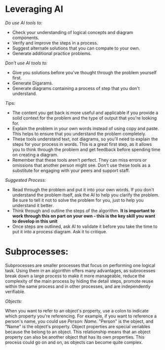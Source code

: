 # Leveraging AI

*Do use AI tools to:*

- Check your understanding of logical concepts and diagram components.
- Verify and improve the steps in a process.
- Suggest alternate solutions that you can compate to your own.
- Generate additional practice problems.

*Don't use AI tools to:*

- Give you solutions before you've thought through the problem yourself first.
- Generate Digarams.
- Generate diagrams containing a process of step that you don't understand.

*Tips:*

- The content you get back is more useful and applicable if you provide a solid context for the problem and the type of output that you're looking for.
- Explain the problem in your own words instead of using copy and paste. This helps to ensure that you understand the problem completely.
- These tools understand text, not diagrams, so you'll need to explain the steps for your process in words. This is a great first step, as it allows you to think through the problem and get feedback before spending time on creating a diagram.
- Remember that these tools aren't perfect. They can miss errors or omissions that another person might see. Don't use these tools as a substitute for engaging with your peers and support staff.

*Suggested Process:*

- Read through the problem and put it into your own words. If you don't understand the problem itself, ask the AI to help you clarify the problem. Be sure to tell it not to solve the problem for you, just to help you understand it better.
- Think through and outline the steps of the algorithm. **It is important to work through this on part on your own - this is the key skill you want to develop in this unit**
- Once steps are outlined, ask AI to validate it before you take the time to put it into a process diagram. Ask it to critique.

# Subprocesses:

Subprocesses are smaller processes that focus on performing one logical task. Using them in an algorithm offers many advantages, as subrocesses break down a large process to make it more manageable, reduce the complexity of the main process by hiding the detail steps, promote reuse within the same process and in other processes, and are independently verifiable.

*Objects:*

When you want to refer to an object's property, use a colon to indicate which property you're referencing. For example, if you want to reference a person's name, you could use *Person: Name.* "Person" is the object, and "Name" is the object's property. Object properties are special veriables because the belong to an object. This relationship means that an object property can also be another object that has its own properties. This process could go on and on, as objects can become quite complex.
